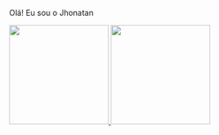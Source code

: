 Olá! Eu sou o Jhonatan

  

 <div> 

   <a href="https://beacons.ai/jhonatanhype"> 

   <img height="180em" src="https://github-readme-stats.vercel.app/api?username=jhonatanhype&show_icons=true&theme=dark&include_all_commits=true&count_private=true"/> 

   <img height="180em" src="https://github-readme-stats.vercel.app/api/top-langs/?username=jhonatanhype&layout=compact&langs_count=16&theme=dark"/> 

 </div>


